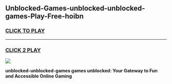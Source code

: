 
## Unblocked-Games-unblocked-unblocked-games-Play-Free-hoibn
<h3>
<a href="https://premium76.site?title=unblocked-unblocked-games&ref=10A">CLICK TO PLAY</a></h3>
<hr>

<h3>
<a href="https://premium76.site?title=unblocked-unblocked-games&ref=10A">CLICK 2 PLAY</a>
  
</h3>

<a href="https://premium76.site?title=unblocked-unblocked-games&ref=10A"><img src="https://clearcache.store/games.png"></a>


**unblocked-unblocked-games games unblocked: Your Gateway to Fun and Accessible Online Gaming**
